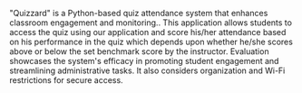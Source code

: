 "Quizzard" is a Python-based quiz attendance system that enhances classroom engagement and monitoring.. This application allows students to access the quiz using
our application and score his/her attendance based on his performance in the quiz which
depends upon whether he/she scores above or below the set benchmark score by the
instructor. Evaluation showcases the system's efficacy in promoting student engagement and
streamlining administrative tasks. It also considers organization and Wi-Fi restrictions for secure access.

